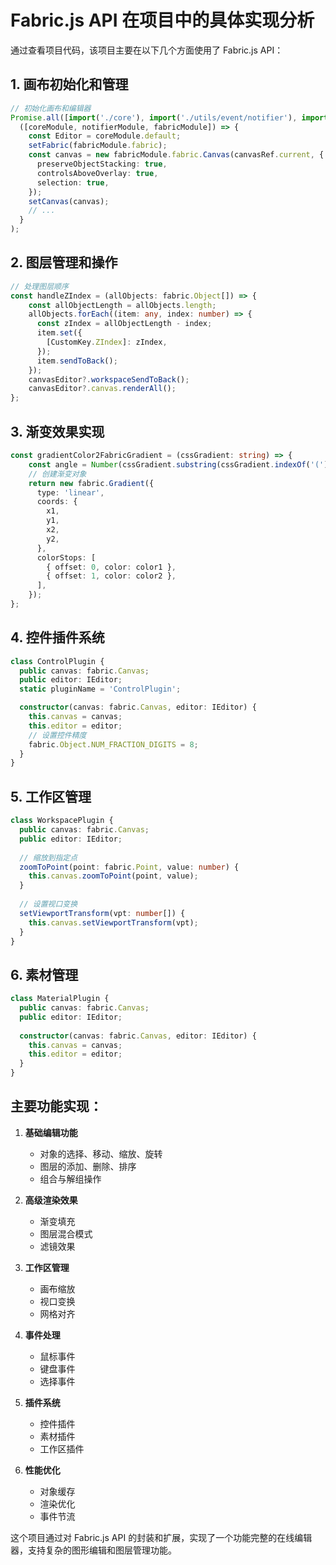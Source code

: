 # Fabric.js API 在项目中的具体实现分析

通过查看项目代码，该项目主要在以下几个方面使用了 Fabric.js API：

## 1. 画布初始化和管理

<mcfile name="App.tsx" path="d:\code\shixicode\src\templates\2dEditor\App.tsx"></mcfile>

```typescript
// 初始化画布和编辑器
Promise.all([import('./core'), import('./utils/event/notifier'), import('fabric')]).then(
  ([coreModule, notifierModule, fabricModule]) => {
    const Editor = coreModule.default;
    setFabric(fabricModule.fabric);
    const canvas = new fabricModule.fabric.Canvas(canvasRef.current, {
      preserveObjectStacking: true,
      controlsAboveOverlay: true,
      selection: true,
    });
    setCanvas(canvas);
    // ...
  }
);
```

## 2. 图层管理和操作

<mcfile name="Layer/index.tsx" path="d:\code\shixicode\src\templates\2dEditor\components\Layer\index.tsx"></mcfile>

```typescript
// 处理图层顺序
const handleZIndex = (allObjects: fabric.Object[]) => {
    const allObjectLength = allObjects.length;
    allObjects.forEach((item: any, index: number) => {
      const zIndex = allObjectLength - index;
      item.set({
        [CustomKey.ZIndex]: zIndex,
      });
      item.sendToBack();
    });
    canvasEditor?.workspaceSendToBack();
    canvasEditor?.canvas.renderAll();
};
```

## 3. 渐变效果实现

<mcfile name="MainUiTopToolImage.tsx" path="d:\code\shixicode\src\templates\2dEditor\components\MainUi\MainUiTopTool\MainUiTopToolImage.tsx"></mcfile>

```typescript
const gradientColor2FabricGradient = (cssGradient: string) => {
    const angle = Number(cssGradient.substring(cssGradient.indexOf('(') + 1, cssGradient.indexOf('deg')));
    // 创建渐变对象
    return new fabric.Gradient({
      type: 'linear',
      coords: {
        x1,
        y1,
        x2,
        y2,
      },
      colorStops: [
        { offset: 0, color: color1 },
        { offset: 1, color: color2 },
      ],
    });
};
```

## 4. 控件插件系统

<mcfile name="ControlPlugin/index.ts" path="d:\code\shixicode\src\templates\2dEditor\core\plugin\ControlPlugin\index.ts"></mcfile>

```typescript
class ControlPlugin {
  public canvas: fabric.Canvas;
  public editor: IEditor;
  static pluginName = 'ControlPlugin';

  constructor(canvas: fabric.Canvas, editor: IEditor) {
    this.canvas = canvas;
    this.editor = editor;
    // 设置控件精度
    fabric.Object.NUM_FRACTION_DIGITS = 8;
  }
}
```

## 5. 工作区管理

<mcfile name="WorkspacePlugin.ts" path="d:\code\shixicode\src\templates\2dEditor\core\plugin\WorkspacePlugin.ts"></mcfile>

```typescript
class WorkspacePlugin {
  public canvas: fabric.Canvas;
  public editor: IEditor;
  
  // 缩放到指定点
  zoomToPoint(point: fabric.Point, value: number) {
    this.canvas.zoomToPoint(point, value);
  }
  
  // 设置视口变换
  setViewportTransform(vpt: number[]) {
    this.canvas.setViewportTransform(vpt);
  }
}
```

## 6. 素材管理

<mcfile name="MaterialPlugin.ts" path="d:\code\shixicode\src\templates\2dEditor\core\plugin\MaterialPlugin.ts"></mcfile>

```typescript
class MaterialPlugin {
  public canvas: fabric.Canvas;
  public editor: IEditor;
  
  constructor(canvas: fabric.Canvas, editor: IEditor) {
    this.canvas = canvas;
    this.editor = editor;
  }
}
```

## 主要功能实现：

1. **基础编辑功能**
   - 对象的选择、移动、缩放、旋转
   - 图层的添加、删除、排序
   - 组合与解组操作

2. **高级渲染效果**
   - 渐变填充
   - 图层混合模式
   - 滤镜效果

3. **工作区管理**
   - 画布缩放
   - 视口变换
   - 网格对齐

4. **事件处理**
   - 鼠标事件
   - 键盘事件
   - 选择事件

5. **插件系统**
   - 控件插件
   - 素材插件
   - 工作区插件

6. **性能优化**
   - 对象缓存
   - 渲染优化
   - 事件节流

这个项目通过对 Fabric.js API 的封装和扩展，实现了一个功能完整的在线编辑器，支持复杂的图形编辑和图层管理功能。
